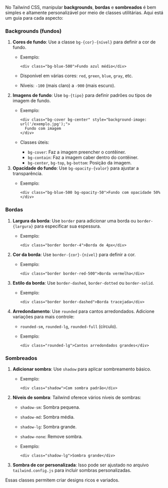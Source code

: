 No Tailwind CSS, manipular **backgrounds**, **bordas** e **sombreados** é bem simples e altamente personalizável por meio de classes utilitárias. Aqui está um guia para cada aspecto:

### **Backgrounds (fundos)**

1. **Cores de fundo**: Use a classe `bg-{cor}-{nível}` para definir a cor de fundo.
    - Exemplo:

        ```
        <div class="bg-blue-500">Fundo azul médio</div>
        ```

    - Disponível em várias cores: `red`, `green`, `blue`, `gray`, etc.
    - Níveis: `-100` (mais claro) a `-900` (mais escuro).
2. **Imagens de fundo**: Use `bg-{tipo}` para definir padrões ou tipos de imagem de fundo.
    - Exemplo:

        ```
        <div class="bg-cover bg-center" style="background-image: url('/exemplo.jpg');">
          Fundo com imagem
        </div>
        ```

    - Classes úteis:
        - `bg-cover`: Faz a imagem preencher o contêiner.
        - `bg-contain`: Faz a imagem caber dentro do contêiner.
        - `bg-center`, `bg-top`, `bg-bottom`: Posição da imagem.
3. **Opacidade do fundo**: Use `bg-opacity-{valor}` para ajustar a transparência.
    - Exemplo:

        ```
        <div class="bg-blue-500 bg-opacity-50">Fundo com opacidade 50%</div>
        ```

### **Bordas**

1. **Largura da borda**: Use `border` para adicionar uma borda ou `border-{largura}` para especificar sua espessura.
    - Exemplo:

        ```
        <div class="border border-4">Borda de 4px</div>
        ```

2. **Cor da borda**: Use `border-{cor}-{nível}` para definir a cor.
    - Exemplo:

        ```
        <div class="border border-red-500">Borda vermelha</div>
        ```

3. **Estilo da borda**: Use `border-dashed`, `border-dotted` ou `border-solid`.
    - Exemplo:

        ```
        <div class="border border-dashed">Borda tracejada</div>
        ```

4. **Arredondamento**: Use `rounded` para cantos arredondados. Adicione variações para mais controle:
    - `rounded-sm`, `rounded-lg`, `rounded-full` (círculo).
    - Exemplo:

        ```
        <div class="rounded-lg">Cantos arredondados grandes</div>
        ```

### **Sombreados**

1. **Adicionar sombra**: Use `shadow` para aplicar sombreamento básico.
    - Exemplo:

        ```
        <div class="shadow">Com sombra padrão</div>
        ```

2. **Níveis de sombra**: Tailwind oferece vários níveis de sombras:
    - `shadow-sm`: Sombra pequena.
    - `shadow-md`: Sombra média.
    - `shadow-lg`: Sombra grande.
    - `shadow-none`: Remove sombra.
    - Exemplo:

        ```
        <div class="shadow-lg">Sombra grande</div>
        ```

3. **Sombra de cor personalizada**: Isso pode ser ajustado no arquivo `tailwind.config.js` para incluir sombras personalizadas.

Essas classes permitem criar designs ricos e variados.

